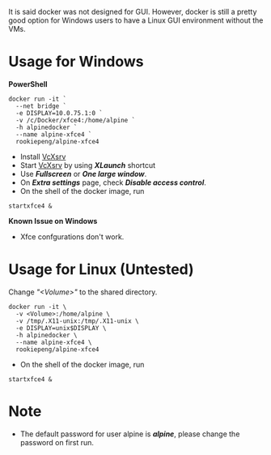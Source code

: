 It is said docker was not designed for GUI. However, docker is still a pretty good option for Windows users to have a Linux GUI environment without the VMs.

# Usage for Windows

**PowerShell**
```
docker run -it `
  --net bridge `
  -e DISPLAY=10.0.75.1:0 `
  -v /c/Docker/xfce4:/home/alpine `
  -h alpinedocker `
  --name alpine-xfce4 `
  rookiepeng/alpine-xfce4
```

* Install [VcXsrv](https://sourceforge.net/projects/vcxsrv/)
* Start [VcXsrv](https://sourceforge.net/projects/vcxsrv/) by using ***XLaunch*** shortcut
* Use ***Fullscreen*** or ***One large window***.
* On ***Extra settings*** page, check ***Disable access control***.
* On the shell of the docker image, run
```
startxfce4 &
```

**Known Issue on Windows**

* Xfce confgurations don't work.

# Usage for Linux (Untested)

Change *"\<Volume\>"* to the shared directory.
```
docker run -it \
  -v <Volume>:/home/alpine \
  -v /tmp/.X11-unix:/tmp/.X11-unix \
  -e DISPLAY=unix$DISPLAY \
  -h alpinedocker \
  --name alpine-xfce4 \
  rookiepeng/alpine-xfce4
```

* On the shell of the docker image, run
```
startxfce4 &
```

# Note

* The default password for user alpine is ***alpine***, please change the password on first run.

